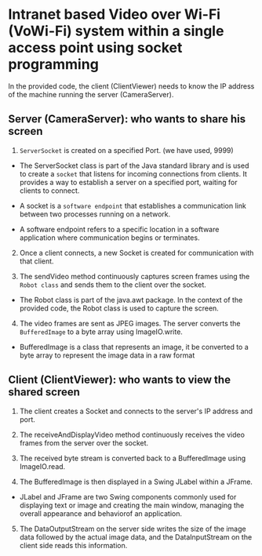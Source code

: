 # Intranet based Video over Wi-Fi (VoWi-Fi) system within a single access point using socket programming

In the provided code, the client (ClientViewer) needs to know the IP address of the machine running the server (CameraServer).

## Server (CameraServer): who wants to share his screen

1. ```ServerSocket``` is created on a specified Port. (we have used, 9999)

- The ServerSocket class is part of the Java standard library and is used to create a ```socket``` that listens for incoming connections from clients. It provides a way to establish a server on a specified port, waiting for clients to connect.

- A socket is a ```software endpoint``` that establishes a communication link between two processes running on a network.

- A software endpoint refers to a specific location in a software application where communication begins or terminates.

2. Once a client connects, a new Socket is created for communication with that client.

3. The sendVideo method continuously captures screen frames using the ```Robot class``` and sends them to the client over the socket.

- The Robot class is part of the java.awt package. In the context of the provided code, the Robot class is used to capture the screen.

4. The video frames are sent as JPEG images. The server converts the ```BufferedImage``` to a byte array using ImageIO.write.

- BufferedImage is a class that represents an image, it be converted to a byte array to represent the image data in a raw format

## Client (ClientViewer): who wants to view the shared screen

1. The client creates a Socket and connects to the server's IP address and port.

2. The receiveAndDisplayVideo method continuously receives the video frames from the server over the socket.

3. The received byte stream is converted back to a BufferedImage using ImageIO.read.

4. The BufferedImage is then displayed in a Swing JLabel within a JFrame.

- JLabel and JFrame are two Swing components commonly used for displaying text or image and creating the main window, managing the overall appearance and behaviorof an application.

5. The DataOutputStream on the server side writes the size of the image data followed by the actual image data, and the DataInputStream on the client side reads this information.






